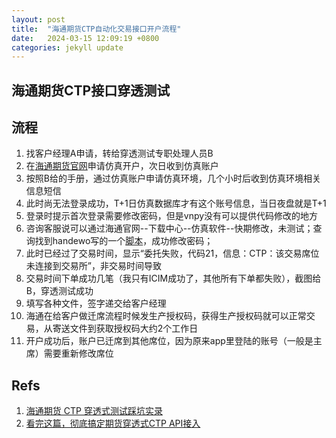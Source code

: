```yaml
---
layout: post
title:  "海通期货CTP自动化交易接口开户流程"
date:   2024-03-15 12:09:19 +0800
categories: jekyll update
---
```

## 海通期货CTP接口穿透测试
## 流程
1. 找客户经理A申请，转给穿透测试专职处理人员B
2. 在[海通期货官网](https://www.htfutures.com/main/gw/index.shtml)申请仿真开户，次日收到仿真账户
3. 按照B给的手册，通过仿真账户申请仿真环境，几个小时后收到仿真环境相关信息短信
4. 此时尚无法登录成功，T+1日仿真数据库才有这个账号信息，当日夜盘就是T+1
5. 登录时提示首次登录需要修改密码，但是vnpy没有可以提供代码修改的地方
6. 咨询客服说可以通过海通官网--下载中心--仿真软件--快期修改，未测试；查询找到handewo写的一个[脚本](https://github.com/handewo/CTP-update-password)，成功修改密码；
7. 此时已经过了交易时间，显示“委托失败，代码21，信息：CTP：该交易席位未连接到交易所”，非交易时间导致
8. 交易时间下单成功几笔（我只有ICIM成功了，其他所有下单都失败），截图给B，穿透测试成功
9. 填写各种文件，签字递交给客户经理
10. 海通在给客户做迁席流程时候发生产授权码，获得生产授权码就可以正常交易，从寄送文件到获取授权码大约2个工作日
11. 开户成功后，账户已迁席到其他席位，因为原来app里登陆的账号（一般是主席）需要重新修改席位









## Refs
1. [海通期货 CTP 穿透式测试踩坑实录](https://zhuanlan.zhihu.com/p/561372836)
2. [看完这篇，彻底搞定期货穿透式CTP API接入](https://zhuanlan.zhihu.com/p/67758466)
